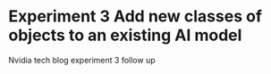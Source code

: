# Experiment 3 Add new classes of objects to an existing AI model
 Nvidia tech blog experiment 3 follow up
